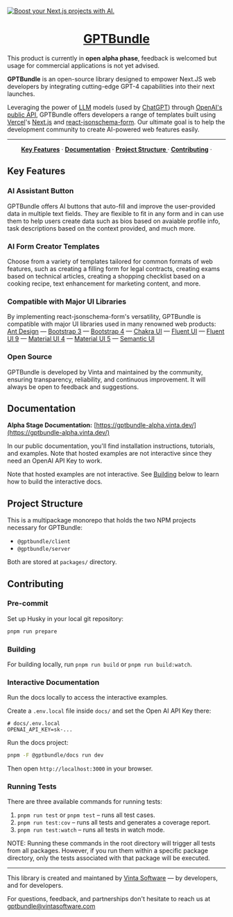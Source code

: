 <a href="https://gptbundle.ai/">
  <img alt="Boost your Next.js projects with AI." src="https://uploads-ssl.webflow.com/65f07558bcb66f1b91b0ee63/6601d7b32eae5f9e01c66452_gptbundle%20-%20github%20cover.png">
  <h1 align="center">GPTBundle</h1>
</a>

This product is currently in **open alpha phase**, feedback is welcomed but usage for commercial applications is not yet advised.

**GPTBundle** is an open-source library designed to empower Next.JS web developers by integrating cutting-edge GPT-4 capabilities into their next launches.

Leveraging the power of [LLM](https://en.wikipedia.org/wiki/Large_language_model) models (used by [ChatGPT](https://chat.openai.com/)) through [OpenAI's public API](https://platform.openai.com/docs/api-reference), GPTBundle offers developers a range of templates built using [Vercel](https://vercel.com/)'s [Next.js](https://github.com/vercel/next.js) and [react-jsonschema-form](https://github.com/rjsf-team/react-jsonschema-form). Our ultimate goal is to help the development community to create AI-powered web features easily.

---

<p align="center">
  <a href="#key-features"><strong>Key Features</strong></a> ·
  <a href="#documentation"><strong>Documentation</strong></a> ·
  <a href="#project-structure"><strong>Project Structure
</strong></a> ·
  <a href="#contributing"><strong>Contributing</strong></a> ·

## Key Features

### AI Assistant Button
GPTBundle offers AI buttons that auto-fill and improve the user-provided data in multiple text fields. They are flexible to fit in any form and in can use them to help users create data such as bios based on avaiable profile info, task descriptions based on the context provided, and much more.

### AI Form Creator Templates
Choose from a variety of templates tailored for common formats of web features, such as creating a filling form for legal contracts, creating exams based on technical articles, creating a shopping checklist based on a cooking recipe, text enhancement for marketing content, and more.

### Compatible with Major UI Libraries
By implementing react-jsonschema-form's versatility, GPTBundle is compatible with major UI libraries used in many renowned web products:
[Ant Design](https://github.com/rjsf-team/react-jsonschema-form/tree/main/packages/antd)
— [Bootstrap 3](https://github.com/rjsf-team/react-jsonschema-form/tree/main/packages/core)
— [Bootstrap 4](https://github.com/rjsf-team/react-jsonschema-form/tree/main/packages/bootstrap-4)
— [Chakra UI](https://github.com/rjsf-team/react-jsonschema-form/tree/main/packages/chakra-ui)
— [Fluent UI](https://github.com/rjsf-team/react-jsonschema-form/tree/main/packages/fluent-ui)
— [Fluent UI 9](https://github.com/rjsf-team/react-jsonschema-form/tree/main/packages/fluentui-rc)
— [Material UI 4](https://github.com/rjsf-team/react-jsonschema-form/tree/main/packages/material-ui)
— [Material UI 5](https://github.com/rjsf-team/react-jsonschema-form/tree/main/packages/mui)
— [Semantic UI](https://github.com/rjsf-team/react-jsonschema-form/tree/main/packages/semantic-ui)

### Open Source
GPTBundle is developed by Vinta and maintained by the community, ensuring transparency, reliability, and continuous improvement. It will always be open to feedback and suggestions.

## Documentation

**Alpha Stage Documentation:** [https://gptbundle-alpha.vinta.dev/](https://gptbundle-alpha.vinta.dev/)

In our public documentation, you'll find installation instructions, tutorials, and examples. Note that hosted examples are not interactive since they need an OpenAI API Key to work. 

Note that hosted examples are not interactive. See [Building](#building) below to learn how to build the interactive docs.

## Project Structure

This is a multipackage monorepo that holds the two NPM projects necessary for GPTBundle:

- `@gptbundle/client`
- `@gptbundle/server`

Both are stored at `packages/` directory.

## Contributing

### Pre-commit

Set up Husky in your local git repository:

```bash
pnpm run prepare
```

### Building

For building locally, run `pnpm run build` or `pnpm run build:watch`.

### Interactive Documentation

Run the docs locally to access the interactive examples.

Create a `.env.local` file inside `docs/` and set the Open AI API Key there:

```dotenv
# docs/.env.local
OPENAI_API_KEY=sk-...
```

Run the docs project:

```bash
pnpm -F @gptbundle/docs run dev
```

Then open `http://localhost:3000` in your browser.

### Running Tests

There are three available commands for running tests:

1. `pnpm run test` or `pnpm test` – runs all test cases.
2. `pnpm run test:cov` – runs all tests and generates a coverage report.
3. `pnpm run test:watch` – runs all tests in watch mode.

NOTE: Running these commands in the root directory will trigger all tests from all packages.
However, if you run them within a specific package directory, only the tests associated with that package will be executed.

---

This library is created and maintaned by [Vinta Software](https://vinta.software) — by developers, and for developers. 

For questions, feedback, and partnerships don't hesitate to reach us at <a href="mailto:gptbundle@vintasoftware.com">gptbundle@vintasoftware.com</a>
